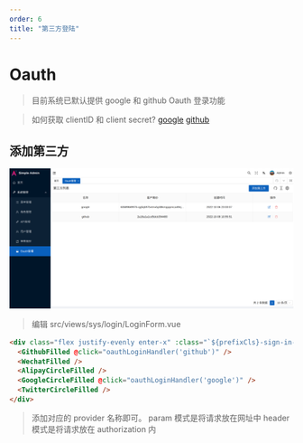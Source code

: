 ```yaml
---
order: 6
title: "第三方登陆"
---
```


# Oauth

> 目前系统已默认提供 google 和 github Oauth 登录功能

> 如何获取 clientID 和 client secret?
> [google](https://developers.google.com/identity/protocols/oauth2)
> [github](https://docs.github.com/en/developers/apps/building-oauth-apps/authorizing-oauth-apps)

## 添加第三方

![picture](/assets/oauth_add_provider.png)

> 编辑 src/views/sys/login/LoginForm.vue

```html
<div class="flex justify-evenly enter-x" :class="`${prefixCls}-sign-in-way`">
  <GithubFilled @click="oauthLoginHandler('github')" />
  <WechatFilled />
  <AlipayCircleFilled />
  <GoogleCircleFilled @click="oauthLoginHandler('google')" />
  <TwitterCircleFilled />
</div>
```

> 添加对应的 provider 名称即可。
> param 模式是将请求放在网址中
> header 模式是将请求放在 authorization 内
